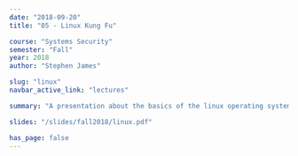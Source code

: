 ```yaml
---
date: "2018-09-20"
title: "05 - Linux Kung Fu"

course: "Systems Security"
semester: "Fall"
year: 2018
author: "Stephen James"

slug: "linux"
navbar_active_link: "lectures"

summary: "A presentation about the basics of the linux operating system"

slides: "/slides/fall2018/linux.pdf"

has_page: false
---
```



